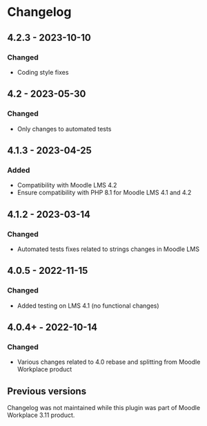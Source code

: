# Changelog

## 4.2.3 - 2023-10-10
### Changed
- Coding style fixes

## 4.2 - 2023-05-30
### Changed
- Only changes to automated tests

## 4.1.3 - 2023-04-25
### Added
- Compatibility with Moodle LMS 4.2
- Ensure compatibility with PHP 8.1 for Moodle LMS 4.1 and 4.2

## 4.1.2 - 2023-03-14
### Changed
- Automated tests fixes related to strings changes in Moodle LMS

## 4.0.5 - 2022-11-15
### Changed
- Added testing on LMS 4.1 (no functional changes)

## 4.0.4+ - 2022-10-14
### Changed
- Various changes related to 4.0 rebase and splitting from Moodle Workplace product

## Previous versions
Changelog was not maintained while this plugin was part of Moodle Workplace 3.11 product.
